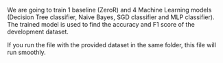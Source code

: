 We are going to train 1 baseline (ZeroR) and 4 Machine Learning models (Decision Tree classifier, Naive Bayes, SGD classifier and MLP classifier). The trained model is used to find the accuracy and F1 score of the development dataset.

If you run the file with the provided dataset in the same folder, this file will run smoothly.
